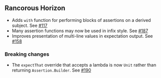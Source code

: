 ## Rancorous Horizon

- Adds `with` function for performing blocks of assertions on a derived subject. See [#117](https://github.com/robfletcher/strikt/issues/117)
- Many assertion functions may now be used in infix style. See [#187](https://github.com/robfletcher/strikt/pull/187)
- Improves presentation of multi-line values in expectation output. See [#158](https://github.com/robfletcher/strikt/issues/158)

### Breaking changes

- The `expectThat` override that accepts a lambda is now `Unit` rather than returning `Assertion.Builder`. See [#190](https://github.com/robfletcher/strikt/issues/190)
